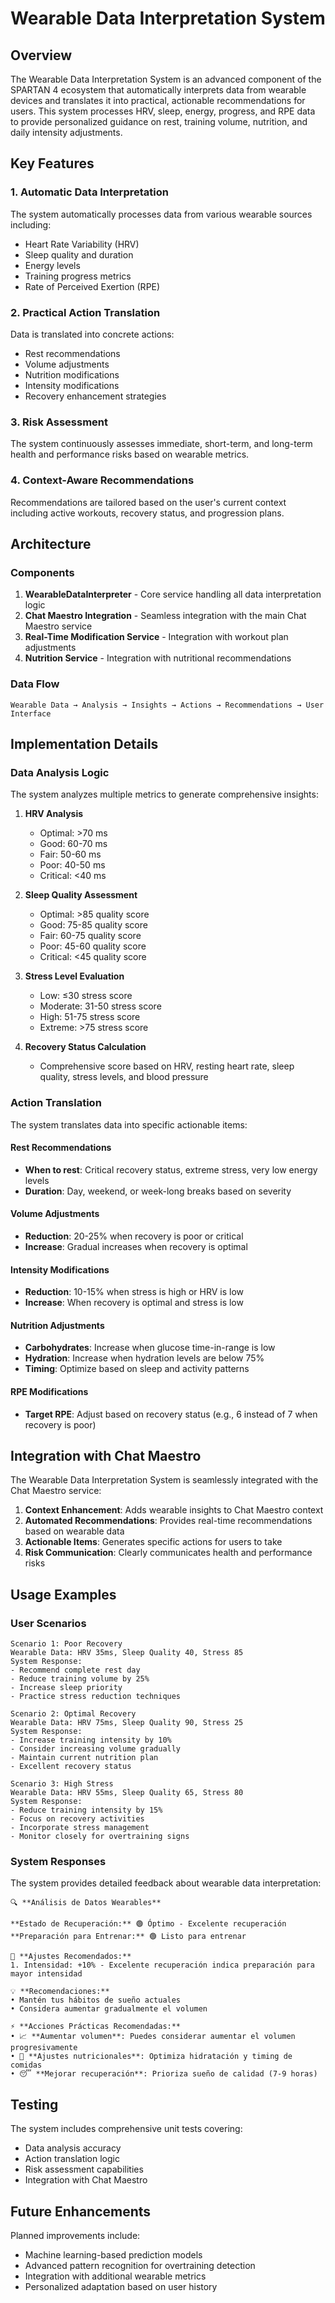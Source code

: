 # Wearable Data Interpretation System

## Overview

The Wearable Data Interpretation System is an advanced component of the SPARTAN 4 ecosystem that automatically interprets data from wearable devices and translates it into practical, actionable recommendations for users. This system processes HRV, sleep, energy, progress, and RPE data to provide personalized guidance on rest, training volume, nutrition, and daily intensity adjustments.

## Key Features

### 1. Automatic Data Interpretation
The system automatically processes data from various wearable sources including:
- Heart Rate Variability (HRV)
- Sleep quality and duration
- Energy levels
- Training progress metrics
- Rate of Perceived Exertion (RPE)

### 2. Practical Action Translation
Data is translated into concrete actions:
- Rest recommendations
- Volume adjustments
- Nutrition modifications
- Intensity modifications
- Recovery enhancement strategies

### 3. Risk Assessment
The system continuously assesses immediate, short-term, and long-term health and performance risks based on wearable metrics.

### 4. Context-Aware Recommendations
Recommendations are tailored based on the user's current context including active workouts, recovery status, and progression plans.

## Architecture

### Components

1. **WearableDataInterpreter** - Core service handling all data interpretation logic
2. **Chat Maestro Integration** - Seamless integration with the main Chat Maestro service
3. **Real-Time Modification Service** - Integration with workout plan adjustments
4. **Nutrition Service** - Integration with nutritional recommendations

### Data Flow

```
Wearable Data → Analysis → Insights → Actions → Recommendations → User Interface
```

## Implementation Details

### Data Analysis Logic

The system analyzes multiple metrics to generate comprehensive insights:

1. **HRV Analysis**
   - Optimal: >70 ms
   - Good: 60-70 ms
   - Fair: 50-60 ms
   - Poor: 40-50 ms
   - Critical: <40 ms

2. **Sleep Quality Assessment**
   - Optimal: >85 quality score
   - Good: 75-85 quality score
   - Fair: 60-75 quality score
   - Poor: 45-60 quality score
   - Critical: <45 quality score

3. **Stress Level Evaluation**
   - Low: ≤30 stress score
   - Moderate: 31-50 stress score
   - High: 51-75 stress score
   - Extreme: >75 stress score

4. **Recovery Status Calculation**
   - Comprehensive score based on HRV, resting heart rate, sleep quality, stress levels, and blood pressure

### Action Translation

The system translates data into specific actionable items:

#### Rest Recommendations
- **When to rest**: Critical recovery status, extreme stress, very low energy levels
- **Duration**: Day, weekend, or week-long breaks based on severity

#### Volume Adjustments
- **Reduction**: 20-25% when recovery is poor or critical
- **Increase**: Gradual increases when recovery is optimal

#### Intensity Modifications
- **Reduction**: 10-15% when stress is high or HRV is low
- **Increase**: When recovery is optimal and stress is low

#### Nutrition Adjustments
- **Carbohydrates**: Increase when glucose time-in-range is low
- **Hydration**: Increase when hydration levels are below 75%
- **Timing**: Optimize based on sleep and activity patterns

#### RPE Modifications
- **Target RPE**: Adjust based on recovery status (e.g., 6 instead of 7 when recovery is poor)

## Integration with Chat Maestro

The Wearable Data Interpretation System is seamlessly integrated with the Chat Maestro service:

1. **Context Enhancement**: Adds wearable insights to Chat Maestro context
2. **Automated Recommendations**: Provides real-time recommendations based on wearable data
3. **Actionable Items**: Generates specific actions for users to take
4. **Risk Communication**: Clearly communicates health and performance risks

## Usage Examples

### User Scenarios

```
Scenario 1: Poor Recovery
Wearable Data: HRV 35ms, Sleep Quality 40, Stress 85
System Response: 
- Recommend complete rest day
- Reduce training volume by 25%
- Increase sleep priority
- Practice stress reduction techniques

Scenario 2: Optimal Recovery
Wearable Data: HRV 75ms, Sleep Quality 90, Stress 25
System Response:
- Increase training intensity by 10%
- Consider increasing volume gradually
- Maintain current nutrition plan
- Excellent recovery status

Scenario 3: High Stress
Wearable Data: HRV 55ms, Sleep Quality 65, Stress 80
System Response:
- Reduce training intensity by 15%
- Focus on recovery activities
- Incorporate stress management
- Monitor closely for overtraining signs
```

### System Responses

The system provides detailed feedback about wearable data interpretation:

```
🔍 **Análisis de Datos Wearables**

**Estado de Recuperación:** 🟢 Óptimo - Excelente recuperación
**Preparación para Entrenar:** 🟢 Listo para entrenar

🔄 **Ajustes Recomendados:**
1. Intensidad: +10% - Excelente recuperación indica preparación para mayor intensidad

💡 **Recomendaciones:**
• Mantén tus hábitos de sueño actuales
• Considera aumentar gradualmente el volumen

⚡ **Acciones Prácticas Recomendadas:**
• 📈 **Aumentar volumen**: Puedes considerar aumentar el volumen progresivamente
• 🥗 **Ajustes nutricionales**: Optimiza hidratación y timing de comidas
• 😴 **Mejorar recuperación**: Prioriza sueño de calidad (7-9 horas)
```

## Testing

The system includes comprehensive unit tests covering:
- Data analysis accuracy
- Action translation logic
- Risk assessment capabilities
- Integration with Chat Maestro

## Future Enhancements

Planned improvements include:
- Machine learning-based prediction models
- Advanced pattern recognition for overtraining detection
- Integration with additional wearable metrics
- Personalized adaptation based on user history